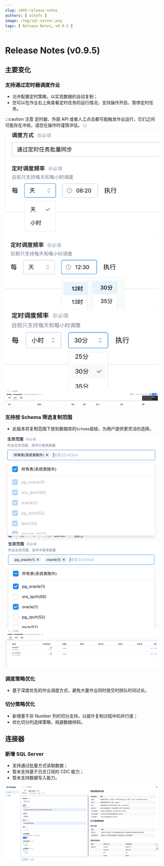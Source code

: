 ```yaml
---
slug: v095-release-notes
authors: [ aleafs ]
image: /img/sql-server.png
tags: [ Release Notes, v0.9.5 ]
---
```


# Release Notes (v0.9.5)

## 主要变化

### 支持通过定时器调度作业

* 允许配置定时策略，以实现数据的自动复制；
* 您可以在作业右上角查看定时任务的运行情况，支持操作开启、暂停定时任务。

:::caution 注意
定时器、外部 API 或者人工点击都可能触发作业运行，它们之间可能存在冲突，请您在操作时谨慎评估。
:::

![调度方式](/img/blog-static/20240119/auto-method.png)
![按天调度](/img/blog-static/20240119/auto-method-day.png)
![按小时调度](/img/blog-static/20240119/auto-method-hour.png)
![调度状态](/img/blog-static/20240119/automatic-header.png)

### 支持按 Schema 筛选复制范围

* 此版本将复制范围下放到数据库的`Schema`层级，为用户提供更灵活的选择。

![作业生效范围](/img/blog-static/20240119/auto-all-table.png)
![全选 SCHEMA](/img/blog-static/20240119/auto-all-table-schema.png)
![多选 SCHEMA](/img/blog-static/20240119/job-status-list.png)

### 调度策略优化

* 基于深度优先的作业调度方式，避免大量作业同时提交时排队时间过长。

### 切分策略优化

* 新增基于非 Number 列的切分支持，以提升复制过程中的并行度；
* 优化切分列选择策略，规避数据倾斜。

## 连接器

### 新增 SQL Server

* 支持通过批量方式读取数据；
* 暂未支持基于日志订阅的 CDC 能力；
* 暂未支持数据写入能力。

![新增SQLServer连接器](/img/blog-static/20240119/connector-sqlserver.png)
